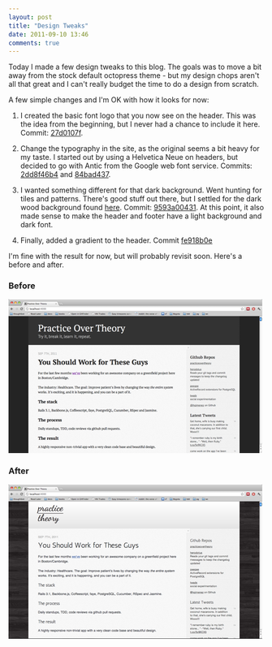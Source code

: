 ```yaml
---
layout: post
title: "Design Tweaks"
date: 2011-09-10 13:46
comments: true
---
```


Today I made a few design tweaks to this blog. The goals was to move a bit away from the stock default octopress theme - but my design chops aren't all that great and I can't really budget the time to do a design from scratch.

A few simple changes and I'm OK with how it looks for now:

1. I created the basic font logo that you now see on the header. This was the idea from the beginning, but I never had a chance to include it here. Commit: [27d0107f](https://github.com/hgimenez/practiceovertheory/commit/27d0107fe1165f61cfd72f17717a674575ca4fc9).

2. Change the typography in the site, as the original seems a bit heavy for my taste. I started out by using a Helvetica Neue on headers, but decided to go with Antic from the Google web font service. Commits: [2dd8f46b4](https://github.com/hgimenez/practiceovertheory/commit/2dd8f46b46a4c848ea4debbeeeda8e9ce23fcb0a) and [84bad437]( https://github.com/hgimenez/practiceovertheory/commit/84bad437716a8c0e78b1354b0f61876e1cd9a988).

3. I wanted something different for that dark background. Went hunting for tiles and patterns. There's good stuff out there, but I settled for the dark wood background found [here](http://webtreats.mysitemyway.com/8-tileable-dark-wood-texture-patterns/). Commit: [9593a00431](https://github.com/hgimenez/practiceovertheory/commit/9593a004317f1fdc57a386373b3210262bd029b0). At this point, it also made sense to make the header and footer have a light background and dark font.

4. Finally, added a gradient to the header. Commit [fe918b0e](https://github.com/hgimenez/practiceovertheory/commit/fe918b0e9681bbc9c7af21980a4c585698feaf09)

I'm fine with the result for now, but will probably revisit soon. Here's a before and after.

### Before

![Before](/images/posts/before-resized.png)

### After

![After](/images/posts/after-resized.png)
